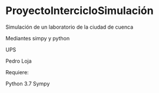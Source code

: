 # ProyectoIntercicloSimulación
Simulación de un laboratorio de la ciudad de cuenca

Mediantes simpy y python

UPS

Pedro Loja

Requiere:

Python 3.7
Sympy
